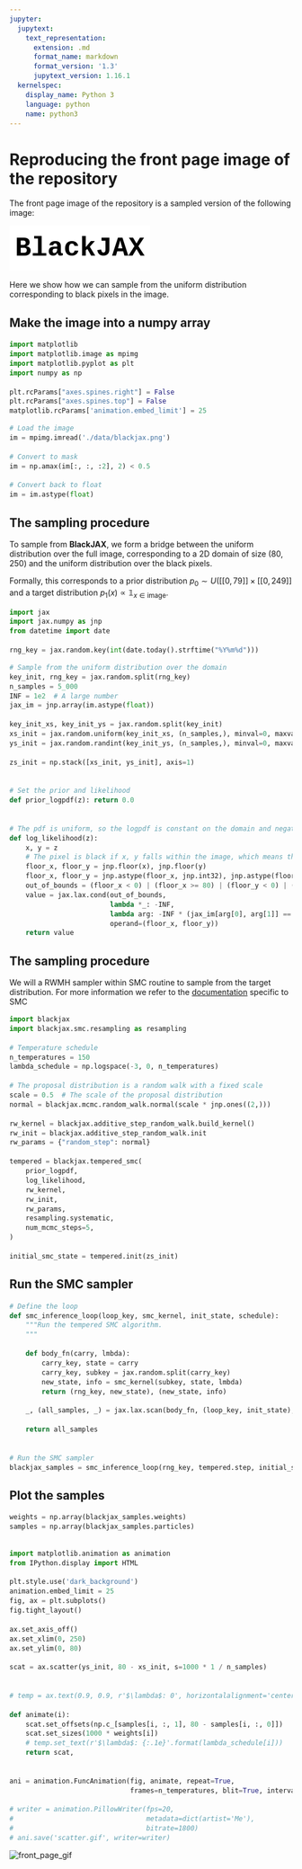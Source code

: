 ```yaml
---
jupyter:
  jupytext:
    text_representation:
      extension: .md
      format_name: markdown
      format_version: '1.3'
      jupytext_version: 1.16.1
  kernelspec:
    display_name: Python 3
    language: python
    name: python3
---
```


# Reproducing the front page image of the repository

The front page image of the repository is a sampled version of the following image:

![front_page_image](./data/blackjax.png)

Here we show how we can sample from the uniform distribution corresponding to black pixels in the image.  


## Make the image into a numpy array

```python
import matplotlib
import matplotlib.image as mpimg
import matplotlib.pyplot as plt
import numpy as np

plt.rcParams["axes.spines.right"] = False
plt.rcParams["axes.spines.top"] = False
matplotlib.rcParams['animation.embed_limit'] = 25
```

```python
# Load the image
im = mpimg.imread('./data/blackjax.png')

# Convert to mask
im = np.amax(im[:, :, :2], 2) < 0.5

# Convert back to float
im = im.astype(float)
```

## The sampling procedure

To sample from **BlackJAX**, we form a bridge between the uniform distribution over the full image, corresponding to a 2D domain of size (80, 250) and the uniform distribution over the black pixels.

Formally, this corresponds to a prior distribution $p_0 \sim U([[0, 79]] \times [[0, 249]]$ and a target distribution $p_1(x) \propto \mathbb{1}_{x \in \text{image}}$.

```python
import jax
import jax.numpy as jnp
from datetime import date

rng_key = jax.random.key(int(date.today().strftime("%Y%m%d")))

```

```python
# Sample from the uniform distribution over the domain
key_init, rng_key = jax.random.split(rng_key)
n_samples = 5_000
INF = 1e2  # A large number
jax_im = jnp.array(im.astype(float))

key_init_xs, key_init_ys = jax.random.split(key_init)
xs_init = jax.random.uniform(key_init_xs, (n_samples,), minval=0, maxval=80)
ys_init = jax.random.randint(key_init_ys, (n_samples,), minval=0, maxval=250)

zs_init = np.stack([xs_init, ys_init], axis=1)


# Set the prior and likelihood
def prior_logpdf(z): return 0.0


# The pdf is uniform, so the logpdf is constant on the domain and negative infinite outside
def log_likelihood(z):
    x, y = z
    # The pixel is black if x, y falls within the image, which means that their integer part is a valid index
    floor_x, floor_y = jnp.floor(x), jnp.floor(y)
    floor_x, floor_y = jnp.astype(floor_x, jnp.int32), jnp.astype(floor_y, jnp.int32)
    out_of_bounds = (floor_x < 0) | (floor_x >= 80) | (floor_y < 0) | (floor_y >= 250)
    value = jax.lax.cond(out_of_bounds,
                         lambda *_: -INF,
                         lambda arg: -INF * (jax_im[arg[0], arg[1]] == 0),
                         operand=(floor_x, floor_y))
    return value


```

## The sampling procedure

We will a RWMH sampler within SMC routine to sample from the target distribution.
For more information we refer to the [documentation](https://blackjax-devs.github.io/sampling-book/algorithms/TemperedSMC.html) specific to SMC


```python
import blackjax
import blackjax.smc.resampling as resampling

# Temperature schedule
n_temperatures = 150
lambda_schedule = np.logspace(-3, 0, n_temperatures)

# The proposal distribution is a random walk with a fixed scale
scale = 0.5  # The scale of the proposal distribution
normal = blackjax.mcmc.random_walk.normal(scale * jnp.ones((2,)))

rw_kernel = blackjax.additive_step_random_walk.build_kernel()
rw_init = blackjax.additive_step_random_walk.init
rw_params = {"random_step": normal}

tempered = blackjax.tempered_smc(
    prior_logpdf,
    log_likelihood,
    rw_kernel,
    rw_init,
    rw_params,
    resampling.systematic,
    num_mcmc_steps=5,
)

initial_smc_state = tempered.init(zs_init)

```

## Run the SMC sampler

```python
# Define the loop
def smc_inference_loop(loop_key, smc_kernel, init_state, schedule):
    """Run the tempered SMC algorithm.
    """

    def body_fn(carry, lmbda):
        carry_key, state = carry
        carry_key, subkey = jax.random.split(carry_key)
        new_state, info = smc_kernel(subkey, state, lmbda)
        return (rng_key, new_state), (new_state, info)

    _, (all_samples, _) = jax.lax.scan(body_fn, (loop_key, init_state), schedule)

    return all_samples


# Run the SMC sampler
blackjax_samples = smc_inference_loop(rng_key, tempered.step, initial_smc_state, lambda_schedule)
```

## Plot the samples

```python
weights = np.array(blackjax_samples.weights)
samples = np.array(blackjax_samples.particles)
```

```python

import matplotlib.animation as animation
from IPython.display import HTML

plt.style.use('dark_background')
animation.embed_limit = 25
fig, ax = plt.subplots()
fig.tight_layout()

ax.set_axis_off()
ax.set_xlim(0, 250)
ax.set_ylim(0, 80)

scat = ax.scatter(ys_init, 80 - xs_init, s=1000 * 1 / n_samples)


# temp = ax.text(0.9, 0.9, r'$\lambda$: 0', horizontalalignment='center', verticalalignment='center', transform=ax.transAxes, fontsize=15)

def animate(i):
    scat.set_offsets(np.c_[samples[i, :, 1], 80 - samples[i, :, 0]])
    scat.set_sizes(1000 * weights[i])
    # temp.set_text(r'$\lambda$: {:.1e}'.format(lambda_schedule[i]))
    return scat,


ani = animation.FuncAnimation(fig, animate, repeat=True,
                              frames=n_temperatures, blit=True, interval=100)

# writer = animation.PillowWriter(fps=20,
#                                 metadata=dict(artist='Me'),
#                                 bitrate=1800)
# ani.save('scatter.gif', writer=writer)
```

![front_page_gif](./scatter.gif)